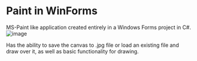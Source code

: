 # Paint in WinForms

MS-Paint like application created entirely in a Windows Forms project in C#.
![image](https://github.com/nuenen313/drawing-application/assets/129689130/170e47d2-bc02-4ff3-8e5d-6be233c8ac86)

Has the ability to save the canvas to .jpg file or load an existing file and draw over it, as well as basic functionality for drawing.
